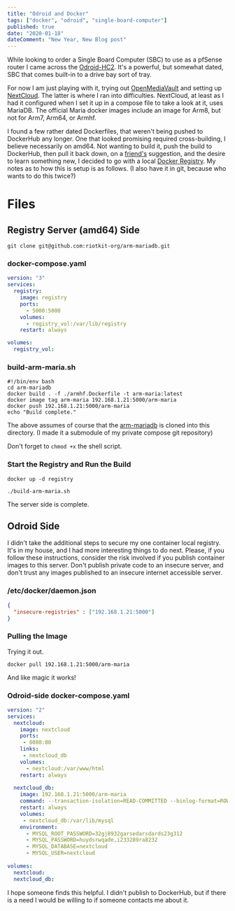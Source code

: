 ```yaml
---
title: "Odroid and Docker"
tags: ["docker", "odroid", "single-board-computer"]
published: true
date: "2020-01-18"
dateComment: "New Year, New Blog post"
---
```


While looking to order a Single Board Computer (SBC) to use as a pfSense router I came across the [Odroid-HC2](https://www.hardkernel.com/shop/odroid-hc2-home-cloud-two/). It's a powerful, but somewhat dated, SBC that comes built-in to a drive bay sort of tray.

For now I am just playing with it, trying out [OpenMediaVault](https://openmediavault.org) and setting up [NextCloud](https://nextcloud.com). The latter is where I ran into difficulties. NextCloud, at least as I had it configured when I set it up in a compose file to take a look at it, uses MariaDB. The official Maria docker images include an image for Arm8, but not for Arm7, Arm64, or Armhf.

I found a few rather dated Dockerfiles, that weren't being pushed to DockerHub any longer. One that looked promising required cross-building, I believe necessarily on amd64. Not wanting to build it, push the build to DockerHub, then pull it back down, on a [friend's](https://github.com/nathan-osman/) suggestion, and the desire to learn something new, I decided to go with a local [Docker Registry](https://docs.docker.com/registry/). My notes as to how this is setup is as follows. (I also have it in git, because who wants to do this twice?)


# Files

## Registry Server (amd64) Side

`git clone git@github.com:riotkit-org/arm-mariadb.git`

### docker-compose.yaml

```yaml
version: "3"
services:
  registry:
    image: registry
    ports:
      - 5000:5000
    volumes:
      - registry_vol:/var/lib/registry
    restart: always

volumes:
  registry_vol:
```

### build-arm-maria.sh

```shell
#!/bin/env bash
cd arm-mariadb 
docker build . -f ./armhf.Dockerfile -t arm-maria:latest
docker image tag arm-maria 192.168.1.21:5000/arm-maria
docker push 192.168.1.21:5000/arm-maria
echo "Build complete."
```

The above assumes of course that the [arm-mariadb](https://github.com/riotkit-org/arm-mariadb) is cloned into this directory. (I made it a submodule of my private compose git repository)

Don't forget to `chmod +x` the shell script.

### Start the Registry and Run the Build

`docker up -d registry`

`./build-arm-maria.sh`

The server side is complete.

## Odroid Side

I didn't take the additional steps to secure my one container local registry. It's in my house, and I had more interesting things to do next. Please, if you follow these instructions, consider the risk involved if you publish container images to this server. Don't publish private code to an insecure server, and don't trust any images published to an insecure internet accessible server.

### /etc/docker/daemon.json

```json
{
  "insecure-registries" : ["192.168.1.21:5000"]
}
```

### Pulling the Image

Trying it out.

`docker pull 192.168.1.21:5000/arm-maria`

And like magic it works!

### Odroid-side docker-compose.yaml

```yaml
version: "2"
services:
  nextcloud:
    image: nextcloud
    ports:
     - 8080:80
    links:
     - nextcloud_db
    volumes:
      - nextcloud:/var/www/html
    restart: always
     
  nextcloud_db:
    image: 192.168.1.21:5000/arm-maria
    command: --transaction-isolation=READ-COMMITTED --binlog-format=ROW
    restart: always
    volumes:
     - nextcloud_db:/var/lib/mysql
    environment:
      - MYSQL_ROOT_PASSWORD=32gj8932garsedarsdards23g312
      - MYSQL_PASSWORD=huydsrwqade,i233289ra8232
      - MYSQL_DATABASE=nextcloud
      - MYSQL_USER=nextcloud
    
volumes:
  nextcloud:
  nextcloud_db:
```

I hope someone finds this helpful. I didn't publish to DockerHub, but if there is a need I would be willing to if someone contacts me about it.
